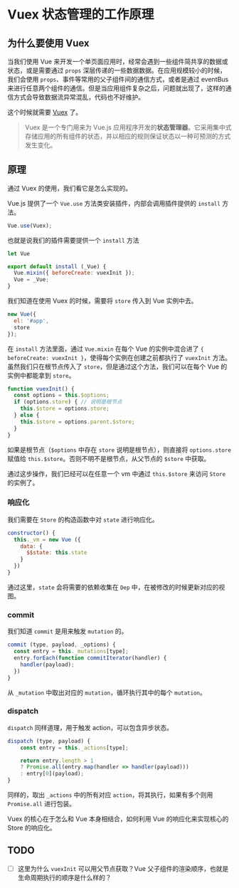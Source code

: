 # Vuex 状态管理的工作原理

## 为什么要使用 Vuex

当我们使用 Vue 来开发一个单页面应用时，经常会遇到一些组件简共享的数据或状态，或是需要通过 `props` 深层传递的一些数据数据。在应用规模较小的时候，我们会使用 `props`、事件等常用的父子组件间的通信方式，或者是通过 eventBus 来进行任意两个组件的通信。但是当应用组件复杂之后，问题就出现了，这样的通信方式会导致数据流异常混乱，代码也不好维护。

这个时候就需要 [Vuex](https://vuex.vuejs.org/zh/) 了。

> Vuex 是一个专门用来为 Vue.js 应用程序开发的**状态管理器**。它采用集中式存储应用的所有组件的状态，并以相应的规则保证状态以一种可预测的方式发生变化。

## 原理

通过 Vuex 的使用，我们看它是怎么实现的。

Vue.js 提供了一个 `Vue.use` 方法类安装插件，内部会调用插件提供的 `install` 方法。

```js
Vue.use(Vuex);
```

也就是说我们的插件需要提供一个 `install` 方法

```js
let Vue

export default install (_Vue) {
  Vue.mixin({ beforeCreate: vuexInit });
  Vue = _Vue;
}
```

我们知道在使用 Vuex 的时候，需要将 `store` 传入到 Vue 实例中去。

```js
new Vue({
  el: '#app',
  store
});
```

在 `install` 方法里面，通过 `Vue.mixin` 在每个 Vue 的实例中混合进了 `{ beforeCreate: vuexInit }`，使得每个实例在创建之前都执行了 `vuexInit` 方法。虽然我们只在根节点传入了 `store`，但是通过这个方法，我们可以在每个 Vue 的实例中都能拿到 `store`。

```js
function vuexInit() {
  const options = this.$options;
  if (options.store) { // 说明是根节点
    this.$store = options.store;
  } else {
    this.$store = options.parent.$store;
  }
}
```

如果是根节点（`$options` 中存在 `store` 说明是根节点），则直接将 `options.store` 赋值给 `this.$store`。否则不明不是根节点，从父节点的 `$store` 中获取。

通过这步操作，我们已经可以在任意一个 vm 中通过 `this.$store` 来访问 `Store` 的实例了。

### 响应化

我们需要在 `Store` 的构造函数中对 `state` 进行响应化。

```js
constructor() {
  this._vm = new Vue ({
    data: {
      $$state: this.state
    }
  })
}
```

通过这里，`state` 会将需要的依赖收集在 `Dep` 中，在被修改的时候更新对应的视图。

### commit

我们知道 `commit` 是用来触发 `mutation` 的。

```js
commit (type, payload, _options) {
  const entry = this._mutations[type];
  entry.forEach(function commitIterator(handler) {
    handler(payload);
  })
}
```

从 `_mutation` 中取出对应的 `mutation`，循环执行其中的每个 `mutation`。

### dispatch

`dispatch` 同样道理，用于触发 action，可以包含异步状态。

```js
dispatch (type, payload) {
    const entry = this._actions[type];

    return entry.length > 1
    ? Promise.all(entry.map(handler => handler(payload)))
    : entry[0](payload);
}
```

同样的，取出 `_actions` 中的所有对应 `action`，将其执行，如果有多个则用 `Promise.all` 进行包装。

Vuex 的核心在于怎么和 Vue 本身相结合，如何利用 Vue 的响应化来实现核心的 Store 的响应化。

## TODO

- [ ] 这里为什么 `vuexInit` 可以用父节点获取？Vue 父子组件的渲染顺序，也就是生命周期执行的顺序是什么样的？

